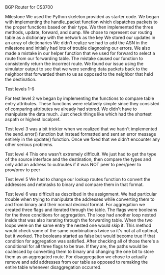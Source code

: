 BGP Router for CS3700


Milestone
We used the Python skeleton provided as starter code. We began with implementing the handle_packet function which dispatches packets to the proper functions based on their type. We then implemented the three methods, update, forward, and dump. We chose to represent our routing table as a dictionary with the network as the key We stored our updates in an array of dictionaries We didn't realize we had to add the ASN in the milestone and initially had lots of trouble diagnosing our errors. We also made a mistake in our helper function that we used for forward to select a route from our forwarding table. The mistake caused our function to consistently return the incorrect route. We found our issue using the simulator output to see that we were sending data packets back to the neighbor that forwarded them to us as opposed to the neighbor that held the destination.

Test levels 1-6

For test level 2 we began by implementing the functions to compare table entry attributes. These functions were relatively simple since they consisted of comparing attributes we already had stored. We didn't have to manipulate the data much. Just check things like which had the shortest aspath or highest localpref. 

Test level 3 was a bit trickier when we realized that we hadn't implemented the send_error() function but instead formatted and sent an error message entirely in the update() function. Once we fixed that we didn't encounter any other serious problems. 

Test level 4
This one wasn't extremely difficult. We just had to get the type of the source interface and the destination, then compare the types and only add an address to outroutes if it was NOT peer to peer/peer to prov/prov to peer

Test level 5
We had to change our lookup routes function to convert the addresses and netmasks to binary and compare them in that format.

Test level 6 was difficult as described in the assignment. We had particular trouble when trying to manipulate the addresses while converting them to and from binary and their normal decimal format. For aggregation we created three flags and iterated through the table. The flags were booleans for the three conditions for aggregation. The loop had another loop nested inside that was also iterating through the forwarding table. When the two loops were on the same entry the nested one would skip it. This method would check some of the same combinations twice so it's not at all optimal, but it worked. The booleans started as false but would become true if that condition for aggregation was satisfied. After checking all of those there's a conditional for all three flags to be true. If they are, the paths would be coalesced by converting them to binary and changing the one bit to store them as an aggregated route. For disaggregation we chose to actually remove and add addresses from our table as opposed to remaking the entire table whenever disaggregation occurred.

